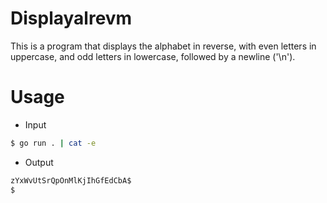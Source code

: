 # Displayalrevm

This is a program that displays the alphabet in reverse, with even letters in uppercase, and odd letters in lowercase, followed by a newline ('\n').

# Usage

* Input
```bash
$ go run . | cat -e
```

* Output

```bash
zYxWvUtSrQpOnMlKjIhGfEdCbA$
$

```